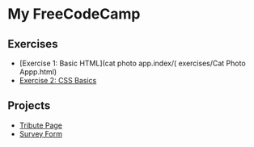 # My FreeCodeCamp 

## Exercises
- [Exercise 1: Basic HTML](cat photo app.index/(
exercises/Cat Photo Appp.html)
- [Exercise 2: CSS Basics](exercises/exercise2.html)

## Projects
- [Tribute Page](projects/tribute-page/index.html)
- [Survey Form](projects/survey-form/index.html)
